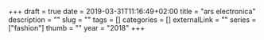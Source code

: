 +++ 
draft = true
date = 2019-03-31T11:16:49+02:00
title = "ars electronica"
description = ""
slug = "" 
tags = []
categories = []
externalLink = ""
series = ["fashion"]
thumb = ""
year = "2018"
+++
